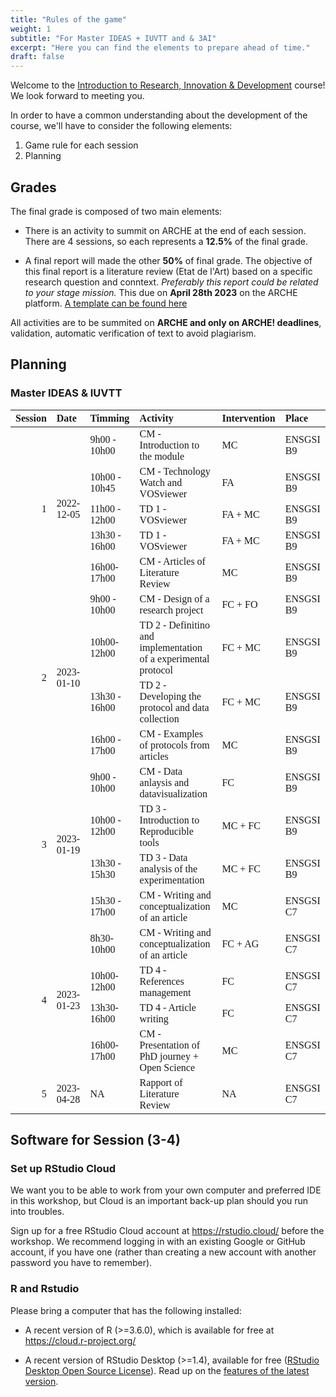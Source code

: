 ```yaml
---
title: "Rules of the game"
weight: 1
subtitle: "For Master IDEAS + IUVTT and & 3AI"
excerpt: "Here you can find the elements to prepare ahead of time."
draft: false
---
```

<script src="{{< blogdown/postref >}}index_files/clipboard/clipboard.min.js"></script>
<link href="{{< blogdown/postref >}}index_files/xaringanExtra-clipboard/xaringanExtra-clipboard.css" rel="stylesheet" />
<script src="{{< blogdown/postref >}}index_files/xaringanExtra-clipboard/xaringanExtra-clipboard.js"></script>
<script>window.xaringanExtraClipboard(null, {"button":"Copy Code","success":"Copied!","error":"Press Ctrl+C to Copy"})</script>
<script src="{{< blogdown/postref >}}index_files/kePrint/kePrint.js"></script>
<link href="{{< blogdown/postref >}}index_files/lightable/lightable.css" rel="stylesheet" />




Welcome to the [Introduction to Research, Innovation & Development](/) course! We look forward to meeting you.

In order to have a common understanding about the development of the course, we'll have to consider the following elements:

1. Game rule for each session
2. Planning


## Grades

The final grade is composed of two main elements:

- There is an activity to summit on ARCHE at the end of each session. There are 4 sessions, so each represents a **12.5%** of the final grade.

- A final report will made the other **50%** of final grade. The objective of this final report is a literature review (Etat de l'Art) based on a specific research question and conntext. *Preferably this report could be related to your stage mission.*
This due on **April 28th 2023** on the ARCHE platform. [A template can be found here](Template-Article/Template-Article.pdf)

All activities are to be summited on **ARCHE and only on ARCHE! deadlines**, validation, automatic verification of text to avoid plagiarism.


## Planning
### Master IDEAS & IUVTT




<table class=" lightable-classic" style="font-family: Cambria; width: auto !important; margin-left: auto; margin-right: auto;">
 <thead>
  <tr>
   <th style="text-align:right;"> Session </th>
   <th style="text-align:left;"> Date </th>
   <th style="text-align:left;"> Timming </th>
   <th style="text-align:left;"> Activity </th>
   <th style="text-align:left;"> Intervention </th>
   <th style="text-align:left;"> Place </th>
  </tr>
 </thead>
<tbody>
  <tr>
   <td style="text-align:right;vertical-align: middle !important;" rowspan="5"> 1 </td>
   <td style="text-align:left;vertical-align: middle !important;" rowspan="5"> 2022-12-05 </td>
   <td style="text-align:left;"> 9h00 - 10h00 </td>
   <td style="text-align:left;"> CM - Introduction to the module </td>
   <td style="text-align:left;"> MC </td>
   <td style="text-align:left;"> ENSGSI B9 </td>
  </tr>
  <tr>
   
   
   <td style="text-align:left;"> 10h00 - 10h45 </td>
   <td style="text-align:left;"> CM - Technology Watch and VOSviewer </td>
   <td style="text-align:left;"> FA </td>
   <td style="text-align:left;"> ENSGSI B9 </td>
  </tr>
  <tr>
   
   
   <td style="text-align:left;"> 11h00 - 12h00 </td>
   <td style="text-align:left;"> TD 1 - VOSviewer </td>
   <td style="text-align:left;"> FA + MC </td>
   <td style="text-align:left;"> ENSGSI B9 </td>
  </tr>
  <tr>
   
   
   <td style="text-align:left;"> 13h30 - 16h00 </td>
   <td style="text-align:left;"> TD 1 - VOSviewer </td>
   <td style="text-align:left;"> FA + MC </td>
   <td style="text-align:left;"> ENSGSI B9 </td>
  </tr>
  <tr>
   
   
   <td style="text-align:left;"> 16h00-17h00 </td>
   <td style="text-align:left;"> CM - Articles of Literature Review </td>
   <td style="text-align:left;"> MC </td>
   <td style="text-align:left;"> ENSGSI B9 </td>
  </tr>
  <tr>
   <td style="text-align:right;vertical-align: middle !important;" rowspan="4"> 2 </td>
   <td style="text-align:left;vertical-align: middle !important;" rowspan="4"> 2023-01-10 </td>
   <td style="text-align:left;"> 9h00 - 10h00 </td>
   <td style="text-align:left;"> CM - Design of a research project </td>
   <td style="text-align:left;"> FC + FO </td>
   <td style="text-align:left;"> ENSGSI B9 </td>
  </tr>
  <tr>
   
   
   <td style="text-align:left;"> 10h00-12h00 </td>
   <td style="text-align:left;"> TD 2 - Definitino and implementation of a experimental protocol </td>
   <td style="text-align:left;"> FC + MC </td>
   <td style="text-align:left;"> ENSGSI B9 </td>
  </tr>
  <tr>
   
   
   <td style="text-align:left;"> 13h30 - 16h00 </td>
   <td style="text-align:left;"> TD 2 - Developing the protocol and data collection </td>
   <td style="text-align:left;"> FC + MC </td>
   <td style="text-align:left;"> ENSGSI B9 </td>
  </tr>
  <tr>
   
   
   <td style="text-align:left;"> 16h00 - 17h00 </td>
   <td style="text-align:left;"> CM - Examples of protocols from articles </td>
   <td style="text-align:left;"> MC </td>
   <td style="text-align:left;"> ENSGSI B9 </td>
  </tr>
  <tr>
   <td style="text-align:right;vertical-align: middle !important;" rowspan="4"> 3 </td>
   <td style="text-align:left;vertical-align: middle !important;" rowspan="4"> 2023-01-19 </td>
   <td style="text-align:left;"> 9h00 - 10h00 </td>
   <td style="text-align:left;"> CM - Data anlaysis and datavisualization </td>
   <td style="text-align:left;"> FC </td>
   <td style="text-align:left;"> ENSGSI B9 </td>
  </tr>
  <tr>
   
   
   <td style="text-align:left;"> 10h00 - 12h00 </td>
   <td style="text-align:left;"> TD 3 - Introduction to Reproducible tools </td>
   <td style="text-align:left;"> MC + FC </td>
   <td style="text-align:left;"> ENSGSI B9 </td>
  </tr>
  <tr>
   
   
   <td style="text-align:left;"> 13h30 - 15h30 </td>
   <td style="text-align:left;"> TD 3 - Data analysis of the experimentation </td>
   <td style="text-align:left;"> MC + FC </td>
   <td style="text-align:left;"> ENSGSI B9 </td>
  </tr>
  <tr>
   
   
   <td style="text-align:left;"> 15h30 - 17h00 </td>
   <td style="text-align:left;"> CM - Writing and  conceptualization of an article </td>
   <td style="text-align:left;"> MC </td>
   <td style="text-align:left;"> ENSGSI C7 </td>
  </tr>
  <tr>
   <td style="text-align:right;vertical-align: middle !important;" rowspan="4"> 4 </td>
   <td style="text-align:left;vertical-align: middle !important;" rowspan="4"> 2023-01-23 </td>
   <td style="text-align:left;"> 8h30-10h00 </td>
   <td style="text-align:left;"> CM - Writing and  conceptualization of an article </td>
   <td style="text-align:left;"> FC + AG </td>
   <td style="text-align:left;"> ENSGSI C7 </td>
  </tr>
  <tr>
   
   
   <td style="text-align:left;"> 10h00-12h00 </td>
   <td style="text-align:left;"> TD 4 - References management </td>
   <td style="text-align:left;"> FC </td>
   <td style="text-align:left;"> ENSGSI C7 </td>
  </tr>
  <tr>
   
   
   <td style="text-align:left;"> 13h30-16h00 </td>
   <td style="text-align:left;"> TD 4 - Article writing </td>
   <td style="text-align:left;"> FC </td>
   <td style="text-align:left;"> ENSGSI C7 </td>
  </tr>
  <tr>
   
   
   <td style="text-align:left;"> 16h00-17h00 </td>
   <td style="text-align:left;"> CM - Presentation of PhD journey + Open Science </td>
   <td style="text-align:left;"> MC </td>
   <td style="text-align:left;"> ENSGSI C7 </td>
  </tr>
  <tr>
   <td style="text-align:right;"> 5 </td>
   <td style="text-align:left;"> 2023-04-28 </td>
   <td style="text-align:left;"> NA </td>
   <td style="text-align:left;"> Rapport of Literature Review </td>
   <td style="text-align:left;"> NA </td>
   <td style="text-align:left;"> ENSGSI C7 </td>
  </tr>
</tbody>
</table>


## Software for Session (3-4)

### Set up RStudio Cloud

We want you to be able to work from your own computer and preferred IDE in this workshop, but Cloud is an important back-up plan should you run into troubles.

Sign up for a free RStudio Cloud account at https://rstudio.cloud/ before the workshop. We recommend logging in with an existing Google or GitHub account, if you have one (rather than creating a new account with another password you have to remember). 



### R and Rstudio
Please bring a computer that has the following installed:

- A recent version of R (>=3.6.0), which is available for free at https://cloud.r-project.org/
    
- A recent version of RStudio Desktop (>=1.4), available for free ([RStudio Desktop Open Source License](https://www.rstudio.com/products/rstudio/download/#download)). Read up on the [features of the latest version](https://blog.rstudio.com/2021/01/19/announcing-rstudio-1-4/).
    

